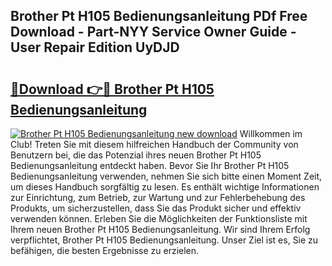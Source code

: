 ## Brother Pt H105 Bedienungsanleitung PDf Free Download - Part-NYY Service Owner Guide - User Repair Edition UyDJD

# <h2><a href="http://df47c0.blite.top/?on=Brother+Pt+H105+Bedienungsanleitung">🔗Download 👉🔴 Brother Pt H105 Bedienungsanleitung</a></h2>

[![Brother Pt H105 Bedienungsanleitung new download](https://i.imgur.com/lujVjoI.png)](http://df47c0.blite.top/?on=Brother+Pt+H105+Bedienungsanleitung)
Willkommen im Club! Treten Sie mit diesem hilfreichen Handbuch der Community von Benutzern bei, die das Potenzial ihres neuen Brother Pt H105 Bedienungsanleitung entdeckt haben. Bevor Sie Ihr Brother Pt H105 Bedienungsanleitung verwenden, nehmen Sie sich bitte einen Moment Zeit, um dieses Handbuch sorgfältig zu lesen. Es enthält wichtige Informationen zur Einrichtung, zum Betrieb, zur Wartung und zur Fehlerbehebung des Produkts, um sicherzustellen, dass Sie das Produkt sicher und effektiv verwenden können. Erleben Sie die Möglichkeiten der Funktionsliste mit Ihrem neuen Brother Pt H105 Bedienungsanleitung. Wir sind Ihrem Erfolg verpflichtet, Brother Pt H105 Bedienungsanleitung. Unser Ziel ist es, Sie zu befähigen, die besten Ergebnisse zu erzielen.
